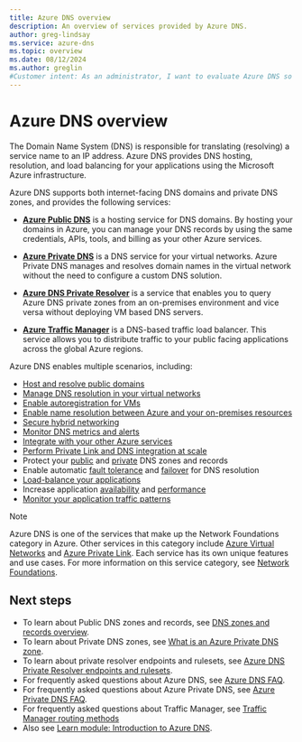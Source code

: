 ```yaml
---
title: Azure DNS overview
description: An overview of services provided by Azure DNS.
author: greg-lindsay
ms.service: azure-dns
ms.topic: overview
ms.date: 08/12/2024
ms.author: greglin
#Customer intent: As an administrator, I want to evaluate Azure DNS so I can determine if I want to use it instead of my current DNS service.
---
```


# Azure DNS overview

The Domain Name System (DNS) is responsible for translating (resolving) a service name to an IP address. Azure DNS provides DNS hosting, resolution, and load balancing for your applications using the Microsoft Azure infrastructure. 

Azure DNS supports both internet-facing DNS domains and private DNS zones, and provides the following services:
- **[Azure Public DNS](public-dns-overview.md)** is a hosting service for DNS domains. By hosting your domains in Azure, you can manage your DNS records by using the same credentials, APIs, tools, and billing as your other Azure services.

- **[Azure Private DNS](private-dns-overview.md)** is a DNS service for your virtual networks. Azure Private DNS manages and resolves domain names in the virtual network without the need to configure a custom DNS solution. 

- **[Azure DNS Private Resolver](dns-private-resolver-overview.md)** is a service that enables you to query Azure DNS private zones from an on-premises environment and vice versa without deploying VM based DNS servers.

- **[Azure Traffic Manager](/azure/traffic-manager/traffic-manager-overview)** is a DNS-based traffic load balancer. This service allows you to distribute traffic to your public facing applications across the global Azure regions.

Azure DNS enables multiple scenarios, including:

* [Host and resolve public domains](/azure/dns/dns-delegate-domain-azure-dns)
* [Manage DNS resolution in your virtual networks](/azure/dns/private-dns-privatednszone)
* [Enable autoregistration for VMs](/azure/dns/private-dns-autoregistration)
* [Enable name resolution between Azure and your on-premises resources](/azure/dns/private-resolver-hybrid-dns)
* [Secure hybrid networking](/azure/architecture/networking/architecture/azure-dns-private-resolver#use-dns-private-resolver)
* [Monitor DNS metrics and alerts](/azure/dns/dns-alerts-metrics)
* [Integrate with your other Azure services](/azure/dns/dns-for-azure-services)
* [Perform Private Link and DNS integration at scale](/azure/cloud-adoption-framework/ready/azure-best-practices/private-link-and-dns-integration-at-scale)
* Protect your [public](/azure/dns/dns-protect-zones-recordsets) and [private](/azure/dns/dns-protect-private-zones-recordsets) DNS zones and records
* Enable automatic [fault tolerance](/azure/dns/private-resolver-reliability) and [failover](/azure/dns/tutorial-dns-private-resolver-failover) for DNS resolution
* [Load-balance your applications](/azure/traffic-manager/traffic-manager-how-it-works)
* Increase application [availability](/azure/traffic-manager/traffic-manager-monitoring) and [performance](/azure/traffic-manager/traffic-manager-configure-performance-routing-method)
* [Monitor your application traffic patterns](/azure/traffic-manager/traffic-manager-traffic-view-overview)

> [!NOTE]
> Azure DNS is one of the services that make up the Network Foundations category in Azure. Other services in this category include [Azure Virtual Networks](/articles/virtual-network/virtual-networks-overview.md) and [Azure Private Link](/articles/private-link/private-link-overview.md). Each service has its own unique features and use cases. For more information on this service category, see [Network Foundations](/articles/networking/foundations/network-foundations-overview.md).

## Next steps

* To learn about Public DNS zones and records, see [DNS zones and records overview](dns-zones-records.md).
* To learn about Private DNS zones, see [What is an Azure Private DNS zone](private-dns-privatednszone.md).
* To learn about private resolver endpoints and rulesets, see [Azure DNS Private Resolver endpoints and rulesets](private-resolver-endpoints-rulesets.md).
* For frequently asked questions about Azure DNS, see [Azure DNS FAQ](dns-faq.yml).
* For frequently asked questions about Azure Private DNS, see [Azure Private DNS FAQ](dns-faq-private.yml).
* For frequently asked questions about Traffic Manager, see [Traffic Manager routing methods](/azure/traffic-manager/traffic-manager-faqs)
* Also see [Learn module: Introduction to Azure DNS](/training/modules/intro-to-azure-dns).

